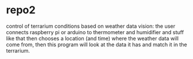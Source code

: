 # repo2
control of terrarium conditions based on weather data
vision: the user connects raspberry pi or arduino to thermometer and humidifier and stuff like that then chooses a location (and time) where the weather data will come from, then this program will look at the data it has and match it in the terrarium. 
